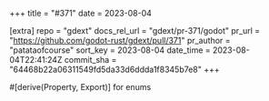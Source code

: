 +++
title = "#371"
date = 2023-08-04

[extra]
repo = "gdext"
docs_rel_url = "gdext/pr-371/godot"
pr_url = "https://github.com/godot-rust/gdext/pull/371"
pr_author = "patataofcourse"
sort_key = 2023-08-04
date_time = 2023-08-04T22:41:24Z
commit_sha = "64468b22a06311549fd5da33d6ddda1f8345b7e8"
+++

#[derive(Property, Export)] for enums
